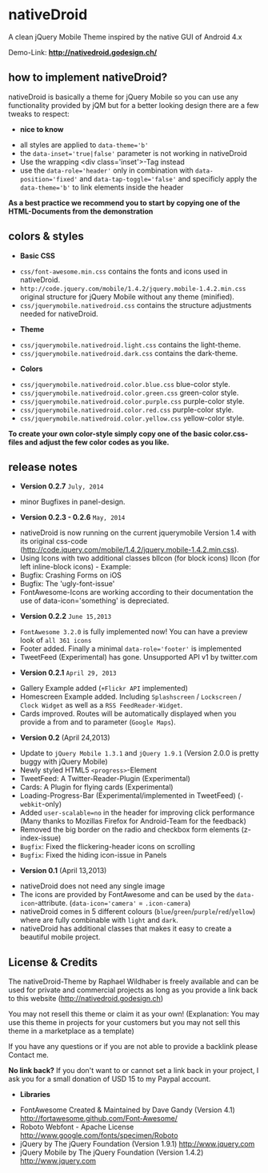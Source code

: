 # nativeDroid

A clean jQuery Mobile Theme inspired by the native GUI of Android 4.x

Demo-Link: **<http://nativedroid.godesign.ch/>**

## how to implement nativeDroid?

nativeDroid is basically a theme for jQuery Mobile so you can use any functionality provided by jQM but for a better looking design there are a few tweaks to respect:

* **nice to know**
 - all styles are applied to `data-theme='b'`
 - the `data-inset='true|false'` parameter is not working in nativeDroid
 - Use the wrapping &lt;div class='inset'&gt;-Tag instead
 - use the `data-role='header'` only in combination with `data-position='fixed'` and `data-tap-toggle='false'` and specificly apply the `data-theme='b'` to link elements inside the header

**As a best practice we recommend you to start by copying one of the HTML-Documents from the demonstration**

## colors & styles

* **Basic CSS**
 - `css/font-awesome.min.css` contains the fonts and icons used in nativeDroid.
 - `http://code.jquery.com/mobile/1.4.2/jquery.mobile-1.4.2.min.css` original structure for jQuery Mobile without any theme (minified).
 - `css/jquerymobile.nativedroid.css` contains the structure adjustments needed for nativeDroid.
* **Theme**
 - `css/jquerymobile.nativedroid.light.css` contains the light-theme.
 - `css/jquerymobile.nativedroid.dark.css` contains the dark-theme.
* **Colors**
 - `css/jquerymobile.nativedroid.color.blue.css` blue-color style.
 - `css/jquerymobile.nativedroid.color.green.css` green-color style.
 - `css/jquerymobile.nativedroid.color.purple.css` purple-color style.
 - `css/jquerymobile.nativedroid.color.red.css` purple-color style.
 - `css/jquerymobile.nativedroid.color.yellow.css` yellow-color style.

**To create your own color-style simply copy one of the basic color.css-files and adjust the few color codes as you like.**

## release notes

* **Version 0.2.7** `July, 2014`
 - minor Bugfixes in panel-design.
* **Version 0.2.3 - 0.2.6** `May, 2014`
 - nativeDroid is now running on the current jquerymobile Version 1.4 with its original css-code (http://code.jquery.com/mobile/1.4.2/jquery.mobile-1.4.2.min.css).
 - Using Icons with two additional classes blIcon (for block icons) lIcon (for left inline-block icons) - Example: <i class='lIcon fa fa-map-marker'></i>
 - Bugfix: Crashing Forms on iOS
 - Bugfix: The 'ugly-font-issue'
 - FontAwesome-Icons are working according to their documentation the use of data-icon='something' is depreciated.
* **Version 0.2.2** `June 15,2013`
 - `FontAwesome 3.2.0` is fully implemented now! You can have a preview look of `all 361 icons`
 - Footer added. Finally a minimal `data-role='footer'` is implemented
 - TweetFeed (Experimental) has gone. Unsupported API v1 by twitter.com
* **Version 0.2.1** `April 29, 2013`
 - Gallery Example added (`+Flickr API` implemented)
 - Homescreen Example added. Including `Splashscreen` / `Lockscreen` / `Clock Widget` as well as a `RSS FeedReader-Widget`.
 - Cards improved. Routes will be automatically displayed when you provide a from and to parameter (`Google Maps`).
* **Version 0.2** (April 24,2013)
 - Update to `jQuery Mobile 1.3.1` and `jQuery 1.9.1` (Version 2.0.0 is pretty buggy with jQuery Mobile)
 - Newly styled HTML5 `<progress>`-Element
 - TweetFeed: A Twitter-Reader-Plugin (Experimental)
 - Cards: A Plugin for flying cards (Experimental)
 - Loading-Progress-Bar (Experimental/implemented in TweetFeed) (`-webkit`-only)
 - Added `user-scalable=no` in the header for improving click performance (Many thanks to Mozillas Firefox for Android-Team for the feedback)
 - Removed the big border on the radio and checkbox form elements (z-index-issue)
 - `Bugfix`: Fixed the flickering-header icons on scrolling
 - `Bugfix`: Fixed the hiding icon-issue in Panels
* **Version 0.1** (April 13,2013)
 - nativeDroid does not need any single image
 - The icons are provided by FontAwesome and can be used by the `data-icon`-attribute.
(`data-icon='camera'` = `.icon-camera`)
 - nativeDroid comes in 5 different colours (`blue`/`green`/`purple`/`red`/`yellow`) where are fully combinable with `light` and `dark`.
 - nativeDroid has additional classes that makes it easy to create a beautiful mobile project.

## License & Credits

The nativeDroid-Theme by Raphael Wildhaber is freely available and can be used for private and commercial projects as long as you provide a link back to this website (http://nativedroid.godesign.ch)

You may not resell this theme or claim it as your own! (Explanation: You may use this theme in projects for your customers but you may not sell this theme in a marketplace as a template)

If you have any questions or if you are not able to provide a backlink please Contact me.

**No link back?**
If you don't want to or cannot set a link back in your project, I ask you for a small donation of USD 15 to my Paypal account.

* **Libraries**
 - FontAwesome Created & Maintained by Dave Gandy (Version 4.1)
 http://fortawesome.github.com/Font-Awesome/
 - Roboto Webfont - Apache License
 http://www.google.com/fonts/specimen/Roboto
 - jQuery by The jQuery Foundation (Version 1.9.1)
 http://www.jquery.com
 - jQuery Mobile by The jQuery Foundation (Version 1.4.2)
 http://www.jquery.com

